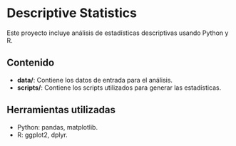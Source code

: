 # Descriptive Statistics
Este proyecto incluye análisis de estadísticas descriptivas usando Python y R.

## Contenido
- **data/**: Contiene los datos de entrada para el análisis.
- **scripts/**: Contiene los scripts utilizados para generar las estadísticas.

## Herramientas utilizadas
- Python: pandas, matplotlib.
- R: ggplot2, dplyr.
